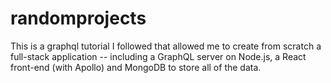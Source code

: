 # randomprojects
This is a graphql tutorial I followed that allowed me to create
from scratch a full-stack application -- including a GraphQL server on Node.js, a React front-end (with Apollo) and MongoDB to store all of the data.

